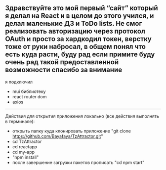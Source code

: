 Здравствуйте это мой первый “сайт” который я делал на React и в целом до этого учился, и делал маленькие ДЗ и ToDo lists. Не смог реализовать авторизацию через протокол OAuth и просто за хардкодил токен, верстку тоже от руки набросал, в общем понял что есть куда расти, буду рад если примите буду очень рад такой предоставленной возможности спасибо за внимание
---
я подключил 
* mui библиотеку 
* react router dom
* axios
---
Действия для открытия приложения локально (все действия выполнять в терминале):
* открыть папку куда клонировать приложение "git clone https://github.com/Bayafaya/TzAttractor.git"
* cd TzAttractor
* cd reactapp
* cd my-app
*  "npm install"
* после завершение загрузки пакетов прописать "cd npm start"